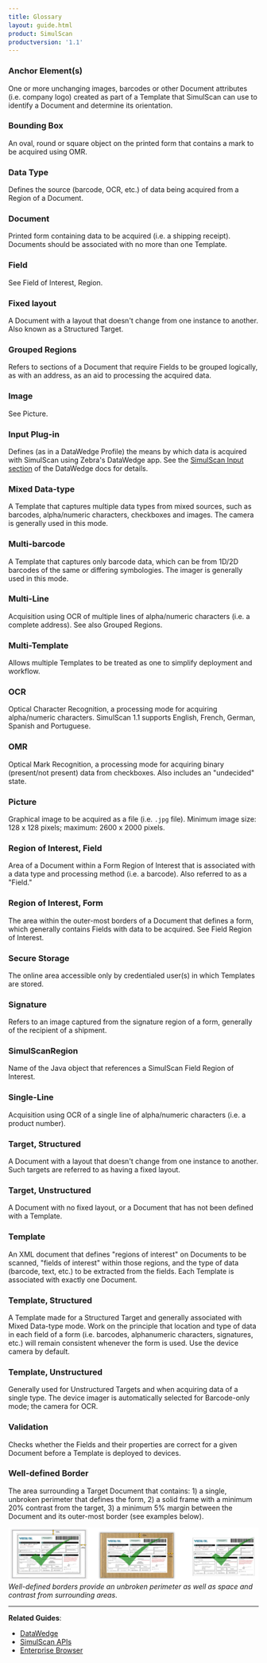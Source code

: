 ```yaml
---
title: Glossary
layout: guide.html
product: SimulScan
productversion: '1.1'
---
```


### Anchor Element(s)
One or more unchanging images, barcodes or other Document attributes (i.e. company logo) created as part of a Template that SimulScan can use to identify a Document and determine its orientation. 

### Bounding Box 
An oval, round or square object on the printed form that contains a mark to be acquired using OMR. 

### Data Type 
Defines the source (barcode, OCR, etc.) of data being acquired from a Region of a Document.

### Document
Printed form containing data to be acquired (i.e. a shipping receipt). Documents should be associated with no more than one Template.

### Field
See Field of Interest, Region.

### Fixed layout
A Document with a layout that doesn't change from one instance to another. Also known as a Structured Target. 

### Grouped Regions
Refers to sections of a Document that require Fields to be grouped logically, as with an address, as an aid to processing the acquired data. 

### Image
See Picture. 

### Input Plug-in 
Defines (as in a DataWedge Profile) the means by which data is acquired with SimulScan using Zebra's DataWedge app. See the [SimulScan Input section](../../../../datawedge/6-0/guide/setup/#simulscaninput) of the DataWedge docs for details. 

### Mixed Data-type 
A Template that captures multiple data types from mixed sources, such as barcodes, alpha/numeric characters, checkboxes and images. The camera is generally used in this mode.  

### Multi-barcode 
A Template that captures only barcode data, which can be from 1D/2D barcodes of the same or differing symbologies. The imager is generally used in this mode. 

### Multi-Line 
Acquisition using OCR of multiple lines of alpha/numeric characters (i.e. a complete address). See also Grouped Regions. 

### Multi-Template 
Allows multiple Templates to be treated as one to simplify deployment and workflow. 

### OCR 
Optical Character Recognition, a processing mode for acquiring alpha/numeric characters. SimulScan 1.1 supports English, French, German, Spanish and Portuguese. 

### OMR 
Optical Mark Recognition, a processing mode for acquiring binary (present/not present) data from checkboxes. Also includes an "undecided" state. 

### Picture 
Graphical image to be acquired as a file (i.e. `.jpg` file). Minimum image size: 128 x 128 pixels; maximum: 2600 x 2000 pixels.  

### Region of Interest, Field
Area of a Document within a Form Region of Interest that is associated with a data type and processing method (i.e. a barcode). Also referred to as a "Field." 

### Region of Interest, Form 
The area within the outer-most borders of a Document that defines a form, which generally contains Fields with data to be acquired. See Field Region of Interest. 

### Secure Storage 
The online area accessible only by credentialed user(s) in which Templates are stored. 

### Signature 
Refers to an image captured from the signature region of a form, generally of the recipient of a shipment.

### SimulScanRegion 
Name of the Java object that references a SimulScan Field Region of Interest.   

### Single-Line 
Acquisition using OCR of a single line of alpha/numeric characters (i.e. a product number).

### Target, Structured 
A Document with a layout that doesn't change from one instance to another. Such targets are referred to as having a fixed layout. 

### Target, Unstructured 
A Document with no fixed layout, or a Document that has not been defined with a Template.

### Template 
An XML document that defines "regions of interest" on Documents to be scanned, "fields of interest" within those regions, and the type of data (barcode, text, etc.) to be extracted from the fields. Each Template is associated with exactly one Document. 

### Template, Structured 
A Template made for a Structured Target and generally associated with Mixed Data-type mode. Work on the principle that location and type of data in each field of a form (i.e. barcodes, alphanumeric characters, signatures, etc.) will remain consistent whenever the form is used. Use the device camera by default.  

### Template, Unstructured 
Generally used for Unstructured Targets and when acquiring data of a single type. The device imager is automatically selected for Barcode-only mode; the camera for OCR.  

<!-- 
**Template Persistence -** keeps Templates in sync between a development host and the Template Builder host server. 
-->

### Validation 
Checks whether the Fields and their properties are correct for a given Document before a Template is deployed to devices. 

### Well-defined Border
The area surrounding a Target Document that contains: 1) a single, unbroken perimeter that defines the form, 2) a solid frame with a minimum 20% contrast from the target, 3) a minimum 5% margin between the Document and its outer-most border (see examples below). 

![img](acceptable_borders.png)
_Well-defined borders provide an unbroken perimeter as well as space and contrast from surrounding areas_. 
<br>

-----

**Related Guides**: 

* [DataWedge](../../../../datawedge)
* [SimulScan APIs](../../api)
* [Enterprise Browser](../../../../enterprise-browser)

